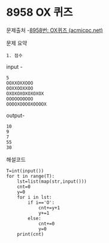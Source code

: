 # 8958 OX 퀴즈

문제출처 -[8958번: OX퀴즈 (acmicpc.net)](https://www.acmicpc.net/problem/8958)

문제 요약 

 	1. 점수

input - 

```
5
OOXXOXXOOO
OOXXOOXXOO
OXOXOXOXOXOXOX
OOOOOOOOOO
OOOOXOOOOXOOOOX
```

output-

```
10
9
7
55
30
```

해설코드 

```
T=int(input())
for t in range(T):
    lst=list(map(str,input()))
    cnt=0
    y=0
    for i in lst:
        if i=='O':
            cnt+=y+1
            y+=1
        else:
            cnt+=0
            y=0
    print(cnt)
```

